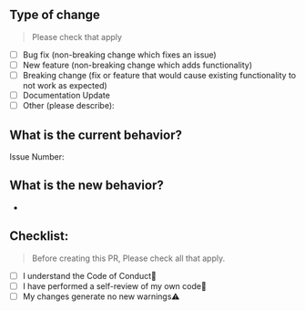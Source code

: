 ## Type of change
> Please check that apply  

- [ ] Bug fix (non-breaking change which fixes an issue)  
- [ ] New feature (non-breaking change which adds functionality)  
- [ ] Breaking change (fix or feature that would cause existing functionality to not work as expected)  
- [ ] Documentation Update  
- [ ] Other (please describe):  
## What is the current behavior?
Issue Number:  
## What is the new behavior?
-  
## Checklist:
> Before creating this PR, Please check all that apply.  
- [ ] I understand the Code of Conduct📖
- [ ] I have performed a self-review of my own code🤔  
- [ ] My changes generate no new warnings⚠️